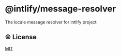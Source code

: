 # @intlify/message-resolver

The locale message resolver for intlify project

## :copyright: License

[MIT](http://opensource.org/licenses/MIT)
